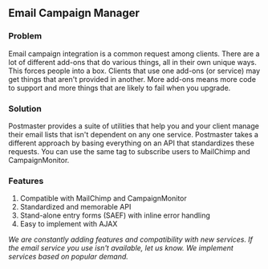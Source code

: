 ## Email Campaign Manager

### Problem

Email campaign integration is a common request among clients. There are a lot of different add-ons that do various things, all in their own unique ways. This forces people into a box. Clients that use one add-ons (or service) may get things that aren't provided in another. More add-ons means more code to support and more things that are likely to fail when you upgrade.

### Solution

Postmaster provides a suite of utilities that help you and your client manage their email lists that isn't dependent on any one service. Postmaster takes a different approach by basing everything on an API that standardizes these requests. You can use the same tag to subscribe users to MailChimp and CampaignMonitor.

### Features

1. Compatible with MailChimp and CampaignMonitor
2. Standardized and memorable API
3. Stand-alone entry forms (SAEF) with inline error handling
4. Easy to implement with AJAX

*We are constantly adding features and compatibility with new services. If the email service you use isn't available, let us know. We implement services based on popular demand.*